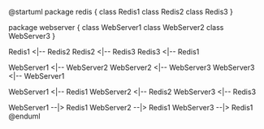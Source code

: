 @startuml
package redis {
    class Redis1
    class Redis2
    class Redis3
}

package webserver {
    class WebServer1
    class WebServer2
    class WebServer3
}

Redis1 <|-- Redis2
Redis2 <|-- Redis3
Redis3 <|-- Redis1

WebServer1 <|-- WebServer2
WebServer2 <|-- WebServer3
WebServer3 <|-- WebServer1

WebServer1 <|-- Redis1
WebServer2 <|-- Redis2
WebServer3 <|-- Redis3

WebServer1 --|> Redis1
WebServer2 --|> Redis1
WebServer3 --|> Redis1
@enduml
